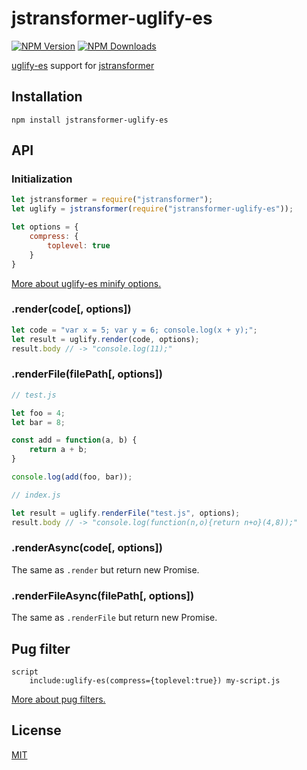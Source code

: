 # jstransformer-uglify-es
[![NPM Version][npm-image]][npm-url]
[![NPM Downloads][downloads-image]][downloads-url]

[uglify-es][uglify-es-url] support for [jstransformer][jstransformer-url]

## Installation

    npm install jstransformer-uglify-es

## API

### Initialization
```js
let jstransformer = require("jstransformer");
let uglify = jstransformer(require("jstransformer-uglify-es"));

let options = {
    compress: {
        toplevel: true
    }
}
```
[More about uglify-es minify options.][more-minify-url]
### .render(code[, options])
```js
let code = "var x = 5; var y = 6; console.log(x + y);";
let result = uglify.render(code, options);
result.body // -> "console.log(11);"
```
### .renderFile(filePath[, options])
```js
// test.js

let foo = 4;
let bar = 8;

const add = function(a, b) {
    return a + b;
}

console.log(add(foo, bar));
```
```js
// index.js

let result = uglify.renderFile("test.js", options);
result.body // -> "console.log(function(n,o){return n+o}(4,8));"
```
### .renderAsync(code[, options])
The same as `.render` but return new Promise.
### .renderFileAsync(filePath[, options])
The same as `.renderFile` but return new Promise.
## Pug filter
```
script
    include:uglify-es(compress={toplevel:true}) my-script.js
```
[More about pug filters.][more-pug-url]
## License

[MIT][mit-url]

[uglify-es-url]: https://www.npmjs.com/package/uglify-es
[jstransformer-url]: https://www.npmjs.com/package/jstransformer
[mit-url]: https://github.com/kerrytazi/jstransformer-uglify-es/blob/master/LICENSE.md
[more-pug-url]: https://pugjs.org/language/filters.html
[more-minify-url]: https://www.npmjs.com/package/uglify-es#minify-options
[npm-image]: https://img.shields.io/npm/v/jstransformer-uglify-es.svg
[npm-url]: https://npmjs.org/package/jstransformer-uglify-es
[downloads-image]: https://img.shields.io/npm/dm/jstransformer-uglify-es.svg
[downloads-url]: https://npmjs.org/package/jstransformer-uglify-es

